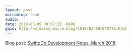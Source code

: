 ```yaml
---
layout: post
microblog: true
audio: 
date: 2018-03-09 00:07:29 -0400
guid: http://mjdescy.micro.blog/2018/03/09/040729.html
---
```

Blog post: [SwiftoDo Development Notes, March 2018](https://mjdescy.me/2018/03/09/swiftodo-development-notes-march-2018/)
